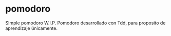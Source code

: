 # pomodoro
SImple pomodoro
W.I.P.
Pomodoro desarrollado con Tdd, para proposito de aprendizaje únicamente.
